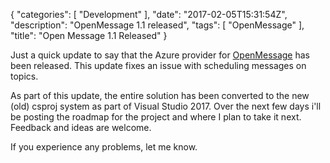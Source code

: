 {
   "categories": [ "Development" ],
   "date": "2017-02-05T15:31:54Z",
   "description": "OpenMessage 1.1 released",
   "tags": [ "OpenMessage" ],
   "title": "Open Message 1.1 Released"
}

Just a quick update to say that the Azure provider for [OpenMessage](https://github.com/Im5tu/OpenMessage) has been released. This update fixes an issue with scheduling messages on topics.

<!--more-->

As part of this update, the entire solution has been converted to the new (old) csproj system as part of Visual Studio 2017. Over the next few days i'll be posting the roadmap for the project and where I plan to take it next. Feedback and ideas are welcome.

If you experience any problems, let me know.